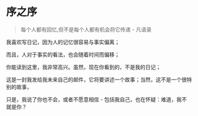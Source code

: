 # 序之序


> 每个人都有回忆,但不是每个人都有机会将它传递 - 凡语录

我喜欢写日记，因为人的记忆很容易与事实偏离；

而且，人对于事实的看法，也会随着时间而偏移；

你能读到这里，我非常高兴。虽然，现在你看到的，不是我的日记；

这是一封我发给我未来自己的邮件，它将要讲述一个故事；当然，这不是一个很特别的故事，

只是，我说了你也不会，或者不愿意相信 - 包括我自己，也在怀疑：难道，我不就是你？


